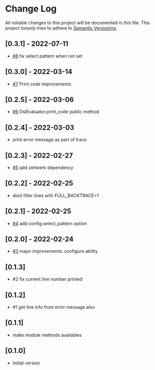 # Change Log

All notable changes to this project will be documented in this file.
This project *loosely tries* to adhere to [Semantic Versioning](http://semver.org/).

## [0.3.1] - 2022-07-11
- [#8](https://github.com/tongueroo/dsl_evaluator/pull/8) fix select pattern when not set

## [0.3.0] - 2022-03-14
- [#7](https://github.com/tongueroo/dsl_evaluator/pull/7) Print code improvements

## [0.2.5] - 2022-03-06
- [#6](https://github.com/tongueroo/dsl_evaluator/pull/6) DslEvaluator.print_code public method

## [0.2.4] - 2022-03-03
- print error message as part of trace

## [0.2.3] - 2022-02-27
- [#5](https://github.com/tongueroo/dsl_evaluator/pull/5) add zeitwerk dependency

## [0.2.2] - 2022-02-25
- dont filter lines with FULL_BACKTRACE=1

## [0.2.1] - 2022-02-25
- [#4](https://github.com/tongueroo/dsl_evaluator/pull/4) add config.select_pattern option

## [0.2.0] - 2022-02-24
- [#3](https://github.com/tongueroo/dsl_evaluator/pull/3) major improvements: configure ability

## [0.1.3]
- #2 fix current line number printed

## [0.1.2]
- #1 get line info from error message also

## [0.1.1]
-  make module methods availables

## [0.1.0]
- Initial version
